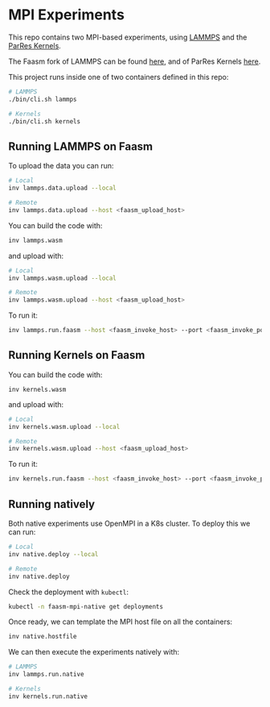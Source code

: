 # MPI Experiments

This repo contains two MPI-based experiments, using
[LAMMPS](https://lammps.sandia.gov/) and the
[ParRes Kernels](https://github.com/ParRes/Kernels).

The Faasm fork of LAMMPS can be found [here](https://github.com/faasm/lammps),
and of ParRes Kernels [here](https://github.com/faasm/Kernels).

This project runs inside one of two containers defined in this repo:

```bash
# LAMMPS
./bin/cli.sh lammps

# Kernels
./bin/cli.sh kernels
```

## Running LAMMPS on Faasm

To upload the data you can run:

```bash
# Local
inv lammps.data.upload --local

# Remote
inv lammps.data.upload --host <faasm_upload_host>
```

You can build the code with:

```bash
inv lammps.wasm
```

and upload with:

```bash
# Local
inv lammps.wasm.upload --local

# Remote
inv lammps.wasm.upload --host <faasm_upload_host>
```

To run it:

```bash
inv lammps.run.faasm --host <faasm_invoke_host> --port <faasm_invoke_port>
```

## Running Kernels on Faasm

You can build the code with:

```basn
inv kernels.wasm
```

and upload with:

```bash
# Local
inv kernels.wasm.upload --local

# Remote
inv kernels.wasm.upload --host <faasm_upload_host>
```

To run it:

```bash
inv kernels.run.faasm --host <faasm_invoke_host> --port <faasm_invoke_port>
```

## Running natively

Both native experiments use OpenMPI in a K8s cluster. To deploy this we can run:

```bash
# Local
inv native.deploy --local

# Remote
inv native.deploy
```

Check the deployment with `kubectl`:

```bash
kubectl -n faasm-mpi-native get deployments
```

Once ready, we can template the MPI host file on all the containers:

```bash
inv native.hostfile
```

We can then execute the experiments natively with:

```bash
# LAMMPS
inv lammps.run.native

# Kernels
inv kernels.run.native
```
